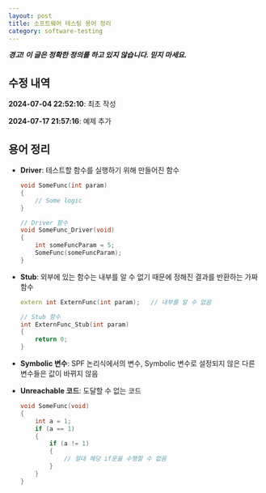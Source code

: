 ```yaml
---
layout: post
title: 소프트웨어 테스팅 용어 정리
category: software-testing
---
```


__*경고! 이 글은 정확한 정의를 하고 있지 않습니다. 믿지 마세요.*__

## 수정 내역
**2024-07-04 22:52:10**: 최초 작성

**2024-07-17 21:57:16**: 예제 추가

## 용어 정리

- **Driver**: 테스트할 함수를 실행하기 위해 만들어진 함수

    ```cpp
    void SomeFunc(int param)
    {
        // Some logic
    }

    // Driver 함수
    void SomeFunc_Driver(void)
    {
        int someFuncParam = 5;
        SomeFunc(someFuncParam);
    }

    ```

- **Stub**: 외부에 있는 함수는 내부를 알 수 없기 때문에 정해진 결과를 반환하는 가짜 함수
    ```cpp
    extern int ExternFunc(int param);   // 내부를 알 수 없음

    // Stub 함수
    int ExternFunc_Stub(int param)
    {
        return 0;
    }
    ```

- **Symbolic 변수**: SPF 논리식에서의 변수, Symbolic 변수로 설정되지 않은 다른 변수들은 값이 바뀌지 않음

- **Unreachable 코드**: 도달할 수 없는 코드
    ```cpp
    void SomeFunc(void)
    {
        int a = 1;
        if (a == 1)
        {
            if (a != 1)
            {
                // 절대 해당 if문을 수행할 수 없음
            }
        }
    }
    ```